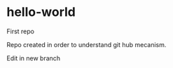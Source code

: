 # hello-world
First repo

Repo created in order to understand git hub mecanism.

Edit in new branch
